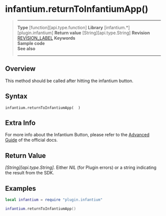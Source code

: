 # infantium.returnToInfantiumApp()

> --------------------- ------------------------------------------------------------------------------------------
> __Type__              [function][api.type.function]
> __Library__           [infantium.*][plugin.infantium]
> __Return value__      [String][api.type.String]
> __Revision__          [REVISION_LABEL](REVISION_URL)
> __Keywords__          
> __Sample code__       
> __See also__          
> --------------------- ------------------------------------------------------------------------------------------


## Overview

This method should be called after hitting the infantium button.

## Syntax

	infantium.returnToInfantiumApp(  )


## Extra Info

For more info about the Infantium Button, please refer to the [Advanced Guide](http://infantium-sdk-docs.readthedocs.org/en/latest/advanced_guides/adding_infantium_button.html) of the official docs.


## Return Value

_[String][api.type.String]._ Either *NIL* (for Plugin errors) or a string indicating the result from the SDK.


## Examples

``````lua
local infantium = require "plugin.infantium"

infantium.returnToInfantiumApp()
``````

